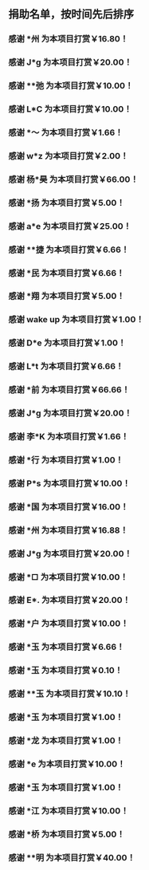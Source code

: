 ## 捐助名单，按时间先后排序

### 感谢 \*州 为本项目打赏￥16.80！
### 感谢 J\*g 为本项目打赏￥20.00！
### 感谢 **弛 为本项目打赏￥10.00！
### 感谢 L\*C 为本项目打赏￥10.00！
### 感谢 \*～ 为本项目打赏￥1.66！
### 感谢 w\*z 为本项目打赏￥2.00！
### 感谢 杨\*昊 为本项目打赏￥66.00！
### 感谢 \*扬 为本项目打赏￥5.00！
### 感谢 a\*e 为本项目打赏￥25.00！
### 感谢 \*\*捷 为本项目打赏￥6.66！
### 感谢 \*民 为本项目打赏￥6.66！
### 感谢 \*翔 为本项目打赏￥5.00！
### 感谢 wake up 为本项目打赏￥1.00！
### 感谢 D\*e 为本项目打赏￥1.00！
### 感谢 L\*t 为本项目打赏￥6.66！
### 感谢 \*前 为本项目打赏￥66.66！
### 感谢 J\*g 为本项目打赏￥20.00！
### 感谢 李\*K 为本项目打赏￥1.66！
### 感谢 \*行 为本项目打赏￥1.00！
### 感谢 P\*s 为本项目打赏￥10.00！
### 感谢 \*国 为本项目打赏￥16.00！
### 感谢 \*州 为本项目打赏￥16.88！
### 感谢 J\*g 为本项目打赏￥20.00！
### 感谢 \*□ 为本项目打赏￥10.00！
### 感谢 E\*. 为本项目打赏￥20.00！
### 感谢 \*户 为本项目打赏￥10.00！
### 感谢 \*玉 为本项目打赏￥6.66！
### 感谢 \*玉 为本项目打赏￥0.10！
### 感谢 \*\*玉 为本项目打赏￥10.10！
### 感谢 \*玉 为本项目打赏￥1.00！
### 感谢 \*龙 为本项目打赏￥1.00！
### 感谢 \*e 为本项目打赏￥10.00！
### 感谢 \*玉 为本项目打赏￥1.00！
### 感谢 \*江 为本项目打赏￥10.00！
### 感谢 \*桥 为本项目打赏￥5.00！
### 感谢 \*\*明 为本项目打赏￥40.00！

